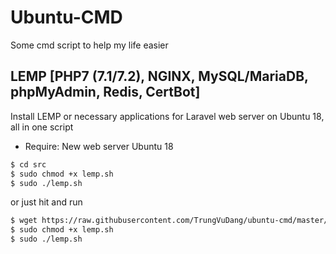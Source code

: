 # Ubuntu-CMD

Some cmd script to help my life easier

## LEMP [PHP7 (7.1/7.2), NGINX, MySQL/MariaDB, phpMyAdmin, Redis, CertBot]

Install LEMP or necessary applications for Laravel web server on Ubuntu 18, all in one script
- Require: New web server Ubuntu 18

```sh
$ cd src
$ sudo chmod +x lemp.sh
$ sudo ./lemp.sh
```

or just hit and run 
```sh
$ wget https://raw.githubusercontent.com/TrungVuDang/ubuntu-cmd/master/src/lemp.sh lemp.sh
$ sudo chmod +x lemp.sh
$ sudo ./lemp.sh
```
